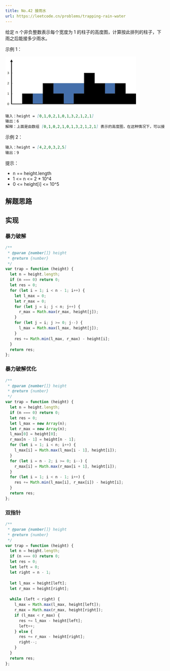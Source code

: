 ```yaml
---
title: No.42 接雨水
url: https://leetcode.cn/problems/trapping-rain-water
---
```


给定 n 个非负整数表示每个宽度为 1 的柱子的高度图，计算按此排列的柱子，下雨之后能接多少雨水。

示例 1：

![rainwatertrap](/img/code_leetcode_No.42_rainwatertrap.png)

```md
输入：height = [0,1,0,2,1,0,1,3,2,1,2,1]
输出：6
解释：上面是由数组 [0,1,0,2,1,0,1,3,2,1,2,1] 表示的高度图，在这种情况下，可以接 6 个单位的雨水（蓝色部分表示雨水）。
```

示例 2：

```md
输入：height = [4,2,0,3,2,5]
输出：9
```

提示：

- n == height.length
- 1 <= n <= 2 \* 10^4
- 0 <= height\[i\] <= 10^5

## 解题思路

## 实现

### 暴力破解

```js
/**
 * @param {number[]} height
 * @return {number}
 */
var trap = function (height) {
  let n = height.length;
  if (n === 0) return 0;
  let res = 0;
  for (let i = 1; i < n - 1; i++) {
    let l_max = 0;
    let r_max = 0;
    for (let j = i; j < n; j++) {
      r_max = Math.max(r_max, height[j]);
    }
    for (let j = i; j >= 0; j--) {
      l_max = Math.max(l_max, height[j]);
    }
    res += Math.min(l_max, r_max) - height[i];
  }
  return res;
};
```

### 暴力破解优化

```js
/**
 * @param {number[]} height
 * @return {number}
 */
var trap = function (height) {
  let n = height.length;
  if (n === 0) return 0;
  let res = 0;
  let l_max = new Array(n);
  let r_max = new Array(n);
  l_max[0] = height[0];
  r_max[n - 1] = height[n - 1];
  for (let i = 1; i < n; i++) {
    l_max[i] = Math.max(l_max[i - 1], height[i]);
  }
  for (let i = n - 2; i >= 0; i--) {
    r_max[i] = Math.max(r_max[i + 1], height[i]);
  }
  for (let i = 1; i < n - 1; i++) {
    res += Math.min(l_max[i], r_max[i]) - height[i];
  }
  return res;
};
```

### 双指针

```js
/**
 * @param {number[]} height
 * @return {number}
 */
var trap = function (height) {
  let n = height.length;
  if (n === 0) return 0;
  let res = 0;
  let left = 0;
  let right = n - 1;

  let l_max = height[left];
  let r_max = height[right];

  while (left < right) {
    l_max = Math.max(l_max, height[left]);
    r_max = Math.max(r_max, height[right]);
    if (l_max < r_max) {
      res += l_max - height[left];
      left++;
    } else {
      res += r_max - height[right];
      right--;
    }
  }
  return res;
};
```
